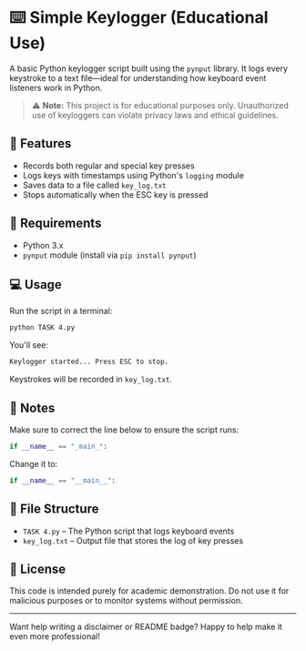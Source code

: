 # ⌨️ Simple Keylogger (Educational Use)

A basic Python keylogger script built using the `pynput` library. It logs every keystroke to a text file—ideal for understanding how keyboard event listeners work in Python.

> ⚠️ **Note:** This project is for educational purposes only. Unauthorized use of keyloggers can violate privacy laws and ethical guidelines.

## 🚀 Features

- Records both regular and special key presses
- Logs keys with timestamps using Python's `logging` module
- Saves data to a file called `key_log.txt`
- Stops automatically when the ESC key is pressed

## 🧰 Requirements

- Python 3.x
- `pynput` module (install via `pip install pynput`)

## 💻 Usage

Run the script in a terminal:

```bash
python TASK 4.py
```

You'll see:

```bash
Keylogger started... Press ESC to stop.
```

Keystrokes will be recorded in `key_log.txt`.

## 🐞 Notes

Make sure to correct the line below to ensure the script runs:

```python
if __name__ == "_main_":
```

Change it to:

```python
if __name__ == "__main__":
```

## 📁 File Structure

- `TASK 4.py` – The Python script that logs keyboard events
- `key_log.txt` – Output file that stores the log of key presses

## 📄 License

This code is intended purely for academic demonstration. Do not use it for malicious purposes or to monitor systems without permission.

---

Want help writing a disclaimer or README badge? Happy to help make it even more professional!
